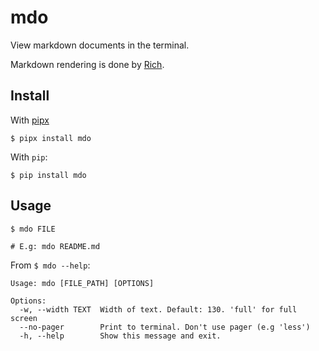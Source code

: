 
# mdo

View markdown documents in the terminal.

Markdown rendering is done by [Rich](https://github.com/willmcgugan/rich).

## Install

With [pipx](https://github.com/pipxproject/pipx)

```
$ pipx install mdo
```

With `pip`:

```
$ pip install mdo
```

## Usage

```
$ mdo FILE

# E.g: mdo README.md
```

From `$ mdo --help`:

```
Usage: mdo [FILE_PATH] [OPTIONS]

Options:
  -w, --width TEXT  Width of text. Default: 130. 'full' for full screen
  --no-pager        Print to terminal. Don't use pager (e.g 'less')
  -h, --help        Show this message and exit.
```
